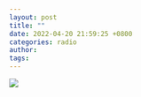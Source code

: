 ```yaml
---
layout: post
title: ""
date: 2022-04-20 21:59:25 +0800
categories: radio
author: 
tags: 
---
```

![]({{site.baseurl}}/images/cover_20220420.jpg)



